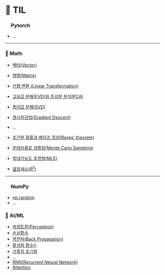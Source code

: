 # 📝 TIL

### <img src="https://cdn.simpleicons.org/pytorch/EE4C2C" width="15"> Pytorch

- ...

---

### 🎲 Math

- [벡터(Vector)](https://github.com/eb9862/TIL/blob/main/Math/%EB%B2%A1%ED%84%B0.md)
- [행렬(Matrix)](https://github.com/eb9862/TIL/blob/main/Math/%ED%96%89%EB%A0%AC.md)
- [선형 변환 (Linear Transformation)](https://github.com/eb9862/TIL/blob/main/Math/%EC%84%A0%ED%98%95%EB%B3%80%ED%99%98.md)
- [고유값 분해(EVD)와 주성분 분석(PCA)](https://github.com/eb9862/TIL/blob/main/Math/%EA%B3%A0%EC%9C%A0%EA%B0%92%EB%B6%84%ED%95%B4.md)
- [특이값 분해(SVD)](https://github.com/eb9862/TIL/blob/main/Math/%ED%8A%B9%EC%9D%B4%EA%B0%92%EB%B6%84%ED%95%B4.md)
- [경사하강법(Gradient Descent)](https://github.com/eb9862/TIL/blob/main/Math/%EA%B2%BD%EC%82%AC%ED%95%98%EA%B0%95%EB%B2%95.md)
- ...
- [조건부 확률과 베이즈 정리(Bayes' theorem)](https://github.com/eb9862/TIL/blob/main/Math/%EB%B2%A0%EC%9D%B4%EC%A6%88_%EC%A0%95%EB%A6%AC.md)
- [몬테카를로 샘플링(Monte Carlo Sampling)](https://github.com/eb9862/TIL/blob/main/Math/Monte_Carlo_Sampling.md)
- [최대가능도 추정법(MLE)](https://github.com/eb9862/TIL/blob/main/Math/MLE.md)

- [결정계수($R^2$)]()

---

### <img src="https://cdn.simpleicons.org/numpy/00A3E0" width="15"> NumPy

- [np.random]()
- ...

### 🤖 AI/ML

- [퍼셉트론(Perceptron)]()
- [손실함수]()
- [역전파(Back Propagation)]()
- [활성화 함수()]()
- [가중치 초기화]()
- ...
- [RNN(Recurrent Neural Network)]()
- [Attention]()
